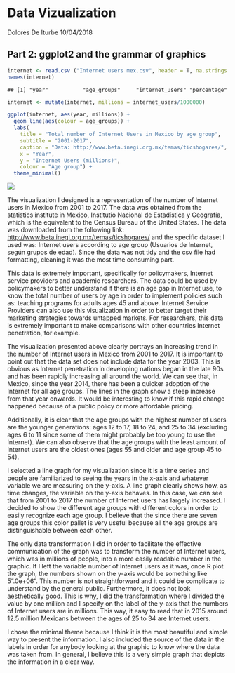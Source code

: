 Data Vizualization
================
Dolores De Iturbe
10/04/2018

Part 2: ggplot2 and the grammar of graphics
-------------------------------------------

``` r
internet <- read.csv ("Internet users mex.csv", header = T, na.strings ="?")
names(internet)
```

    ## [1] "year"           "age_groups"     "internet_users" "percentage"

``` r
internet <- mutate(internet, millions = internet_users/1000000)
```

``` r
ggplot(internet, aes(year, millions)) +
  geom_line(aes(colour = age_groups)) +
  labs(
    title = "Total number of Internet Users in Mexico by age group",
    subtitle = "2001-2017",
    caption = "Data: http://www.beta.inegi.org.mx/temas/ticshogares/",
    x = "Year",
    y = "Internet Users (millions)",
    colour = "Age group") +
  theme_minimal()
```

![](part_2_files/figure-markdown_github/unnamed-chunk-3-1.png)

The visualization I designed is a representation of the number of Internet users in Mexico from 2001 to 2017. The data was obtained from the statistics institute in Mexico, Institutio Nacional de Estadística y Geografía, which is the equivalent to the Census Bureau of the United States. The data was downloaded from the following link: <http://www.beta.inegi.org.mx/temas/ticshogares/> and the specific dataset I used was: Internet users according to age group (Usuarios de Internet, según grupos de edad). Since the data was not tidy and the csv file had formatting, cleaning it was the most time consuming part.

This data is extremely important, specifically for policymakers, Internet service providers and academic researchers. The data could be used by policymakers to better understand if there is an age gap in Internet use, to know the total number of users by age in order to implement policies such as: teaching programs for adults ages 45 and above. Internet Service Providers can also use this visualization in order to better target their marketing strategies towards untapped markets. For researchers, this data is extremely important to make comparisons with other countries Internet penetration, for example.

The visualization presented above clearly portrays an increasing trend in the number of Internet users in Mexico from 2001 to 2017. It is important to point out that the data set does not include data for the year 2003. This is obvious as Internet penetration in developing nations began in the late 90s and has been rapidly increasing all around the world. We can see that, in Mexico, since the year 2014, there has been a quicker adoption of the Internet for all age groups. The lines in the graph show a steep increase from that year onwards. It would be interesting to know if this rapid change happened because of a public policy or more affordable pricing.

Additionally, it is clear that the age groups with the highest number of users are the younger generations: ages 12 to 17, 18 to 24, and 25 to 34 (excluding ages 6 to 11 since some of them might probably be too young to use the Internet). We can also observe that the age groups with the least amount of Internet users are the oldest ones (ages 55 and older and age group 45 to 54).

I selected a line graph for my visualization since it is a time series and people are familiarized to seeing the years in the x-axis and whatever variable we are measuring on the y-axis. A line graph clearly shows how, as time changes, the variable on the y-axis behaves. In this case, we can see that from 2001 to 2017 the number of Internet users has largely increased. I decided to show the different age groups with different colors in order to easily recognize each age group. I believe that the since there are seven age groups this color pallet is very useful because all the age groups are distinguishable between each other.

The only data transformation I did in order to facilitate the effective communication of the graph was to transform the number of Internet users, which was in millions of people, into a more easily readable number in the graphic. If I left the variable number of Internet users as it was, once R plot the graph, the numbers shown on the y-axis would be something like 5”.0e+06”. This number is not straightforward and it could be complicate to understand by the general public. Furthermore, it does not look aesthetically good. This is why, I did the transformation where I divided the value by one million and I specify on the label of the y-axis that the numbers of Internet users are in millions. This way, it easy to read that in 2015 around 12.5 million Mexicans between the ages of 25 to 34 are Internet users.

I chose the minimal theme because I think it is the most beautiful and simple way to present the information. I also included the source of the data in the labels in order for anybody looking at the graphic to know where the data was taken from. In general, I believe this is a very simple graph that depicts the information in a clear way.
